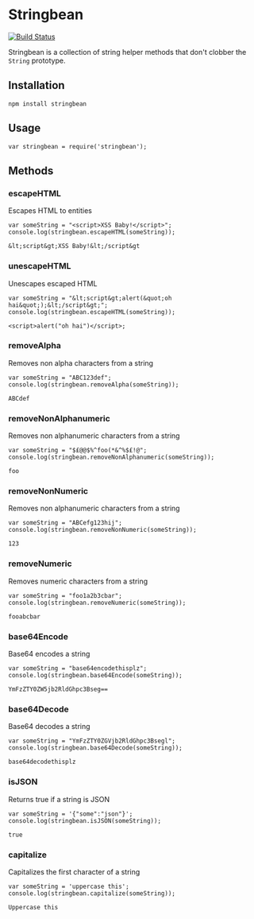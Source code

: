 # Stringbean

[![Build Status](https://secure.travis-ci.org/shapeshed/stringbean.png)](http://travis-ci.org/shapeshed/stringbean)

Stringbean is a collection of string helper methods that don't clobber the `String` prototype. 

## Installation

    npm install stringbean

## Usage

    var stringbean = require('stringbean');

## Methods

### escapeHTML

Escapes HTML to entities

    var someString = "<script>XSS Baby!</script>";
    console.log(stringbean.escapeHTML(someString));

    &lt;script&gt;XSS Baby!&lt;/script&gt

### unescapeHTML

Unescapes escaped HTML

    var someString = "&lt;script&gt;alert(&quot;oh hai&quot;);&lt;/script&gt;";
    console.log(stringbean.escapeHTML(someString));

    <script>alert("oh hai")</script>;

### removeAlpha

Removes non alpha characters from a string

    var someString = "ABC123def";
    console.log(stringbean.removeAlpha(someString));

    ABCdef

### removeNonAlphanumeric

Removes non alphanumeric characters from a string

    var someString = "$£@@$%^foo(*&^%$£!@";
    console.log(stringbean.removeNonAlphanumeric(someString));

    foo

### removeNonNumeric

Removes non alphanumeric characters from a string

    var someString = "ABCefg123hij";
    console.log(stringbean.removeNonNumeric(someString));

    123

### removeNumeric

Removes numeric characters from a string

    var someString = "foo1a2b3cbar";
    console.log(stringbean.removeNumeric(someString));

    fooabcbar

### base64Encode

Base64 encodes a string

    var someString = "base64encodethisplz";
    console.log(stringbean.base64Encode(someString));

    YmFzZTY0ZW5jb2RldGhpc3Bseg==

### base64Decode

Base64 decodes a string

    var someString = "YmFzZTY0ZGVjb2RldGhpc3Bsegl";
    console.log(stringbean.base64Decode(someString));

    base64decodethisplz

### isJSON

Returns true if a string is JSON

    var someString = '{"some":"json"}';
    console.log(stringbean.isJSON(someString));

    true

### capitalize

Capitalizes the first character of a string

    var someString = 'uppercase this';
    console.log(stringbean.capitalize(someString));

    Uppercase this 
